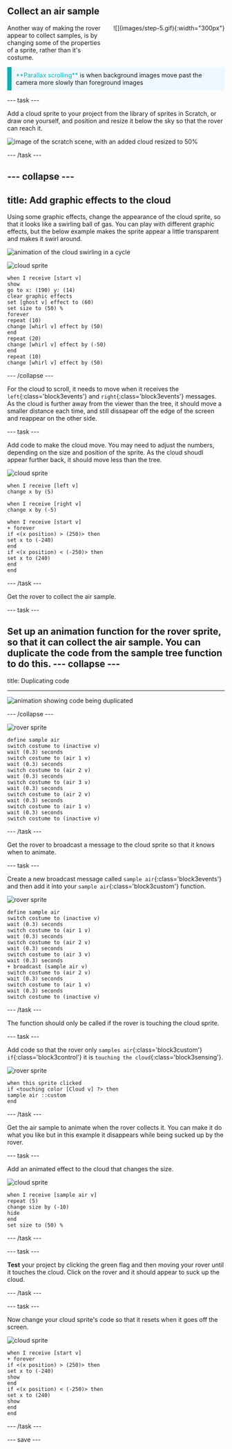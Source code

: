 ## Collect an air sample

<div style="display: flex; flex-wrap: wrap">
<div style="flex-basis: 200px; flex-grow: 1; margin-right: 15px;">
Another way of making the rover appear to collect samples, is by changing some of the properties of a sprite, rather than it's costume.
</div>
<div>
![](images/step-5.gif){:width="300px"}
</div>
</div>

<p style="border-left: solid; border-width:10px; border-color: #0faeb0; background-color: aliceblue; padding: 10px;">
<span style="color: #0faeb0">**Parallax scrolling**</span> is when background images move past the camera more slowly than foreground images
</p>

--- task ---

Add a cloud sprite to your project from the library of sprites in Scratch, or draw one yourself, and position and resize it below the sky so that the rover can reach it.

![image of the scratch scene, with an added cloud resized to 50%](images/add-cloud.png)

--- /task ---

--- collapse ---
---
title: Add graphic effects to the cloud
---

Using some graphic effects, change the appearance of the cloud sprite, so that it looks like a swirling ball of gas. You can play with different graphic effects, but the below example makes the sprite appear a little transparent and makes it swirl around.

![animation of the cloud swirling in a cycle](images/cloud.gif)

![cloud sprite](images/cloud-sprite.png)
```blocks3
when I receive [start v]
show
go to x: (190) y: (14)
clear graphic effects
set [ghost v] effect to (60)
set size to (50) %
forever
repeat (10)
change [whirl v] effect by (50)
end
repeat (20)
change [whirl v] effect by (-50)
end
repeat (10)
change [whirl v] effect by (50)
```

--- /collapse ---

For the cloud to scroll, it needs to move when it receives the `left`{:class='block3events'} and `right`{:class='block3events'} messages. As the cloud is further away from the viewer than the tree, it should move a smaller distance each time, and still dissapear off the edge of the screen and reappear on the other side. 

--- task ---

Add code to make the cloud move. You may need to adjust the numbers, depending on the size and position of the sprite. As the cloud shoudl appear further back, it should move less than the tree.

![cloud sprite](images/cloud-sprite.png)
```blocks3
when I receive [left v]
change x by (5)

when I receive [right v]
change x by (-5)

when I receive [start v]
+ forever
if <(x position) > (250)> then
set x to (-240)
end
if <(x position) < (-250)> then
set x to (240)
end
end
```

--- /task ---

Get the rover to collect the air sample.

--- task ---

Set up an animation function for the rover sprite, so that it can collect the air sample. You can duplicate the code from the sample tree function to do this.
--- collapse ---
---

title: Duplicating code

---

![animation showing code being duplicated](duplicating.gif)

--- /collapse ---

![rover sprite](images/rover-sprite.png)
```blocks3
define sample air
switch costume to (inactive v)
wait (0.3) seconds
switch costume to (air 1 v)
wait (0.3) seconds
switch costume to (air 2 v)
wait (0.3) seconds
switch costume to (air 3 v)
wait (0.3) seconds
switch costume to (air 2 v)
wait (0.3) seconds
switch costume to (air 1 v)
wait (0.3) seconds
switch costume to (inactive v)
```

--- /task ---

Get the rover to broadcast a message to the cloud sprite so that it knows when to animate.

--- task ---

Create a new broadcast message called `sample air`{:class='block3events'} and then add it into your `sample air`{:class='block3custom'} function.

![rover sprite](images/rover-sprite.png)
```blocks3
define sample air
switch costume to (inactive v)
wait (0.3) seconds
switch costume to (air 1 v)
wait (0.3) seconds
switch costume to (air 2 v)
wait (0.3) seconds
switch costume to (air 3 v)
wait (0.3) seconds
+ broadcast (sample air v)
switch costume to (air 2 v)
wait (0.3) seconds
switch costume to (air 1 v)
wait (0.3) seconds
switch costume to (inactive v)
```

--- /task ---

The function should only be called if the rover is touching the cloud sprite.

--- task ---

Add code so that the rover only `samples air`{:class='block3custom'} `if`{:class='block3control'} it is `touching the cloud`{:class='block3sensing'}.

![rover sprite](images/rover-sprite.png)
```blocks3
when this sprite clicked
if <touching color [Cloud v] ?> then
sample air ::custom
end
```

--- /task ---

Get the air sample to animate when the rover collects it. You can make it do what you like but in this example it disappears while being sucked up by the rover.

--- task ---

Add an animated effect to the cloud that changes the size.

![cloud sprite](images/cloud-sprite.png)
```blocks3
when I receive [sample air v]
repeat (5)
change size by (-10)
hide
end
set size to (50) %
```

--- /task ---

--- task ---

**Test** your project by clicking the green flag and then moving your rover until it touches the cloud. Click on the rover and it should appear to suck up the cloud.

--- /task ---

--- task ---

Now change your cloud sprite's code so that it resets when it goes off the screen.

![cloud sprite](images/cloud-sprite.png)
```blocks3
when I receive [start v]
+ forever
if <(x position) > (250)> then
set x to (-240)
show
end
if <(x position) < (-250)> then
set x to (240)
show
end
end
```

--- /task ---



--- save ---
